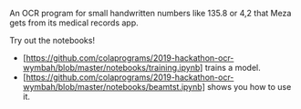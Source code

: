 An OCR program for small handwritten numbers like 135.8 or 4,2 that Meza gets from its medical records app.

Try out the notebooks!

* [https://github.com/colaprograms/2019-hackathon-ocr-wymbah/blob/master/notebooks/training.ipynb] trains a model.
* [https://github.com/colaprograms/2019-hackathon-ocr-wymbah/blob/master/notebooks/beamtst.ipynb] shows you how to use it.
